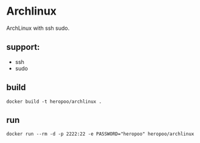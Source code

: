 # Archlinux

ArchLinux with ssh sudo.

## support:
* ssh
* sudo

## build 
```
docker build -t heropoo/archlinux .
```

## run 
```
docker run --rm -d -p 2222:22 -e PASSWORD="heropoo" heropoo/archlinux
```